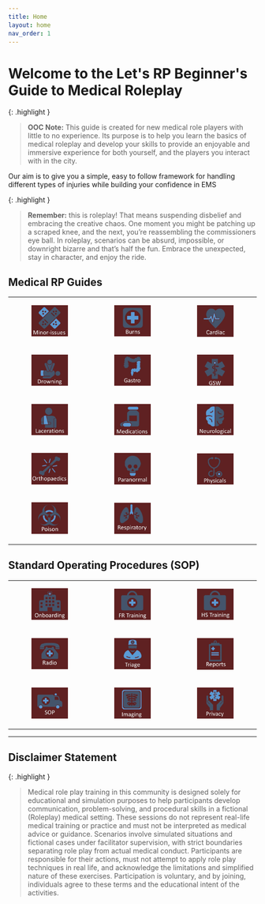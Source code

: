 ```yaml
---
title: Home
layout: home
nav_order: 1
---
```


# Welcome to the Let's RP Beginner's Guide to Medical Roleplay

{: .highlight }
> **OOC Note:** This guide is created for new medical role players with little to no experience. Its purpose is to help you learn the basics of medical roleplay and develop your skills to provide an enjoyable and immersive experience for both yourself, and the players you interact with in the city. 

Our aim is to give you a simple, easy to follow framework for handling different types of injuries while building your confidence in EMS

{: .highlight }
> **Remember:** this is roleplay! That means suspending disbelief and embracing the creative chaos. One moment you might be patching up a scraped knee, and the next, you’re reassembling the commissioners eye ball. In roleplay, scenarios can be absurd, impossible, or downright bizarre and that’s half the fun. Embrace the unexpected, stay in character, and enjoy the ride. 

## Medical RP Guides

<table>
<tbody>
<tr><td>
<a href="/docs/Medical-Guide/Minor-Issues.html"><figure class="image"> <img src="https://raw.githubusercontent.com/DJ-Ben-DJB/PRD-LRP-EMS-DOCS/main/assets/images/minorissuess.jpg"></figure></a>
</td><td>
<a href="/docs/Medical-Guide/Burns.html"><figure class="image"> <img src="https://raw.githubusercontent.com/DJ-Ben-DJB/PRD-LRP-EMS-DOCS/main/assets/images/burns.jpg"></figure></a>
</td><td>
<a href="/docs/Medical-Guide/Cardiac.html"><figure class="image"> <img src="https://raw.githubusercontent.com/DJ-Ben-DJB/PRD-LRP-EMS-DOCS/main/assets/images/cardiac.jpg"></figure></a>
</td></tr>
<tr><td>
<a href="/docs/Medical-Guide/Drowning.html"><figure class="image"> <img src="https://raw.githubusercontent.com/DJ-Ben-DJB/PRD-LRP-EMS-DOCS/main/assets/images/drowning.jpg"></figure></a>
</td><td>
<a href="/docs/Medical-Guide/Gastro.html"><figure class="image"> <img src="https://raw.githubusercontent.com/DJ-Ben-DJB/PRD-LRP-EMS-DOCS/main/assets/images/gastro.jpg"></figure></a>
</td><td>
<a href="/docs/Medical-Guide/GSW.html"><figure class="image"> <img src="https://raw.githubusercontent.com/DJ-Ben-DJB/PRD-LRP-EMS-DOCS/main/assets/images/gsw.jpg"></figure></a>
</td></tr>
<tr><td>
<a href="/docs/Medical-Guide/Lacerations.html"><figure class="image"> <img src="https://raw.githubusercontent.com/DJ-Ben-DJB/PRD-LRP-EMS-DOCS/main/assets/images/lacerations.jpg"></figure></a>
</td><td>
<a href="/docs/Medical-Guide/Medication.html"><figure class="image"> <img src="https://raw.githubusercontent.com/DJ-Ben-DJB/PRD-LRP-EMS-DOCS/main/assets/images/medications.jpg"></figure></a>
</td><td>
<a href="/docs/Medical-Guide/Neurological.html"><figure class="image"> <img src="https://raw.githubusercontent.com/DJ-Ben-DJB/PRD-LRP-EMS-DOCS/main/assets/images/neurological.jpg"></figure></a>
</td></tr>
<tr><td>
<a href="/docs/Medical-Guide/Orthopaedics.html"><figure class="image"> <img src="https://raw.githubusercontent.com/DJ-Ben-DJB/PRD-LRP-EMS-DOCS/main/assets/images/orthopaedics.jpg"></figure></a>
</td><td>
<a href="/docs/Medical-Guide/Paranormal.html"><figure class="image"> <img src="https://raw.githubusercontent.com/DJ-Ben-DJB/PRD-LRP-EMS-DOCS/main/assets/images/paranormal.jpg"></figure></a>
</td><td>
<a href="/docs/Medical-Guide/Physicals.html"><figure class="image"> <img src="https://raw.githubusercontent.com/DJ-Ben-DJB/PRD-LRP-EMS-DOCS/main/assets/images/physicals.jpg"></figure></a>
</td></tr>
<tr><td>
<a href="/docs/Medical-Guide/Poison.html"><figure class="image"> <img src="https://raw.githubusercontent.com/DJ-Ben-DJB/PRD-LRP-EMS-DOCS/main/assets/images/poison.jpg"></figure></a>
</td><td>
<a href="/docs/Medical-Guide/Respiratory.html"><figure class="image"> <img src="https://raw.githubusercontent.com/DJ-Ben-DJB/PRD-LRP-EMS-DOCS/main/assets/images/respiratory.jpg"></figure></a>
</td></tr>
</tbody>
</table>

## Standard Operating Procedures (SOP)

<table>
<tbody>
<tr><td>
<a href="/docs/SOP/Onboarding.html"><figure class="image"> <img src="https://raw.githubusercontent.com/DJ-Ben-DJB/PRD-LRP-EMS-DOCS/main/assets/images/onboarding.jpg"></figure></a>
</td><td>
<a href="/docs/SOP/FRTraining.html"><figure class="image"> <img src="https://raw.githubusercontent.com/DJ-Ben-DJB/PRD-LRP-EMS-DOCS/main/assets/images/frtraining.jpg"></figure></a>
</td><td>
<a href="/docs/SOP/HSTraining.html"><figure class="image"> <img src="https://raw.githubusercontent.com/DJ-Ben-DJB/PRD-LRP-EMS-DOCS/main/assets/images/hstraining.jpg"></figure></a>
</td></tr>
<tr><td>
<a href="/docs/SOP/Radio.html"><figure class="image"> <img src="https://raw.githubusercontent.com/DJ-Ben-DJB/PRD-LRP-EMS-DOCS/main/assets/images/radio.jpg"></figure></a>
</td><td>
<a href="/docs/SOP/Triage.html"><figure class="image"> <img src="https://raw.githubusercontent.com/DJ-Ben-DJB/PRD-LRP-EMS-DOCS/main/assets/images/triage.jpg"></figure></a>
</td><td>
<a href="/docs/SOP/Reports.html"><figure class="image"> <img src="https://raw.githubusercontent.com/DJ-Ben-DJB/PRD-LRP-EMS-DOCS/main/assets/images/reports.jpg"></figure></a>
</td></tr>
<tr><td>
<a href="/docs/SOP/Basic.html"><figure class="image"> <img src="https://raw.githubusercontent.com/DJ-Ben-DJB/PRD-LRP-EMS-DOCS/main/assets/images/sop.jpg"></figure></a>
</td><td>
<a href="/docs/SOP/Imaging.html"><figure class="image"> <img src="https://raw.githubusercontent.com/DJ-Ben-DJB/PRD-LRP-EMS-DOCS/main/assets/images/imaging.jpg"></figure></a>
</td><td>
<a href="/docs/SOP/Privacy.html"><figure class="image"> <img src="https://raw.githubusercontent.com/DJ-Ben-DJB/PRD-LRP-EMS-DOCS/main/assets/images/privacy.jpg"></figure></a>
</td></tr>
</tbody>
</table>

---

## Disclaimer Statement

{: .highlight }
> Medical role play training in this community is designed solely for educational and simulation purposes to help participants develop communication, problem-solving, and procedural skills in a fictional (Roleplay) medical setting. These sessions do not represent real-life medical training or practice and must not be interpreted as medical advice or guidance. Scenarios involve simulated situations and fictional cases under facilitator supervision, with strict boundaries separating role play from actual medical conduct. Participants are responsible for their actions, must not attempt to apply role play techniques in real life, and acknowledge the limitations and simplified nature of these exercises. Participation is voluntary, and by joining, individuals agree to these terms and the educational intent of the activities.

